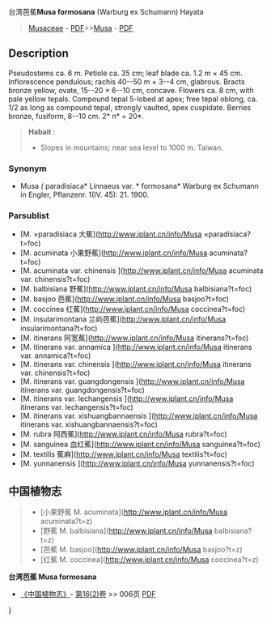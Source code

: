 台湾芭蕉**Musa formosana** (Warburg ex Schumann) Hayata

> [Musaceae](http://www.iplant.cn/info/Musaceae?t=foc) - [PDF](http://www.iplant.cn/foc/pdf/Musaceae.pdf)>>[Musa](http://www.iplant.cn/info/Musa?t=foc) - [PDF](http://www.iplant.cn/foc/pdf/Musa.pdf)

## Description

Pseudostems ca. 6 m. Petiole ca. 35 cm; leaf blade ca. 1.2 m × 45 cm. Inflorescence pendulous; rachis 40--50 m × 3--4 cm, glabrous. Bracts bronze yellow, ovate, 15--20 × 6--10 cm, concave. Flowers ca. 8 cm, with pale yellow tepals. Compound tepal 5-lobed at apex; free tepal oblong, ca. 1/2 as long as compound tepal, strongly vaulted, apex cuspidate. Berries bronze, fusiform, 8--10 cm. 2* n* = 20*.


> **Habait** : 
>* Slopes in mountains; near sea level to 1000 m. Taiwan.

### Synonym
* Musa *(* paradisiaca* Linnaeus var. * formosana* Warburg ex Schumann in Engler, Pflanzenr. 1(IV. 45): 21. 1900.

### Parsublist

* [M.  ×paradisiaca  大蕉](http://www.iplant.cn/info/Musa ×paradisiaca?t=foc)
* [M.  acuminata  小果野蕉](http://www.iplant.cn/info/Musa acuminata?t=foc)
* [M.  acuminata var. chinensis  ](http://www.iplant.cn/info/Musa acuminata var. chinensis?t=foc)
* [M.  balbisiana  野蕉](http://www.iplant.cn/info/Musa balbisiana?t=foc)
* [M.  basjoo  芭蕉](http://www.iplant.cn/info/Musa basjoo?t=foc)
* [M.  coccinea  红蕉](http://www.iplant.cn/info/Musa coccinea?t=foc)
* [M.  insularimontana  兰屿芭蕉](http://www.iplant.cn/info/Musa insularimontana?t=foc)
* [M.  itinerans  阿宽蕉](http://www.iplant.cn/info/Musa itinerans?t=foc)
* [M.  itinerans var. annamica  ](http://www.iplant.cn/info/Musa itinerans var. annamica?t=foc)
* [M.  itinerans var. chinensis  ](http://www.iplant.cn/info/Musa itinerans var. chinensis?t=foc)
* [M.  itinerans var. guangdongensis  ](http://www.iplant.cn/info/Musa itinerans var. guangdongensis?t=foc)
* [M.  itinerans var. lechangensis  ](http://www.iplant.cn/info/Musa itinerans var. lechangensis?t=foc)
* [M.  itinerans var. xishuangbannaensis  ](http://www.iplant.cn/info/Musa itinerans var. xishuangbannaensis?t=foc)
* [M.  rubra  阿西蕉](http://www.iplant.cn/info/Musa rubra?t=foc)
* [M.  sanguinea  血红蕉](http://www.iplant.cn/info/Musa sanguinea?t=foc)
* [M.  textilis  蕉麻](http://www.iplant.cn/info/Musa textilis?t=foc)
* [M.  yunnanensis  ](http://www.iplant.cn/info/Musa yunnanensis?t=foc)


## 中国植物志

> * [小果野蕉  M.  acuminata](http://www.iplant.cn/info/Musa acuminata?t=z)
> * [野蕉  M.  balbisiana](http://www.iplant.cn/info/Musa balbisiana?t=z)
> * [芭蕉  M.  basjoo](http://www.iplant.cn/info/Musa basjoo?t=z)
> * [红蕉  M.  coccinea](http://www.iplant.cn/info/Musa coccinea?t=z)


**台湾芭蕉 Musa formosana**

* [《中国植物志》](http://www.iplant.cn/frps)- [第16(2)卷](http://www.iplant.cn/frps/vol/16(2)) >> 006页 [PDF](http://www.iplant.cn/frps/pdf/16(2)/006.pdf)

}